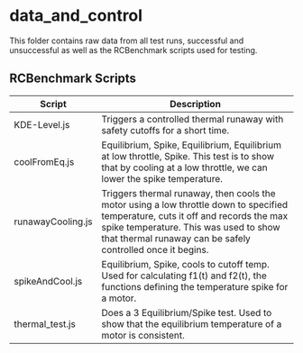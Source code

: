 # data_and_control

 This folder contains raw data from all test runs, successful and unsuccessful as well as the RCBenchmark scripts used for testing.

 ## RCBenchmark Scripts

| Script            | Description |
|-------------------|-------------|
| KDE-Level.js      | Triggers a controlled thermal runaway with safety cutoffs for a short time.
| coolFromEq.js     | Equilibrium, Spike, Equilibrium, Equilibrium at low throttle, Spike. This test is to show that by cooling at a low throttle, we can lower the spike temperature.
| runawayCooling.js | Triggers thermal runaway, then cools the motor using a low throttle down to specified temperature, cuts it off and records the max spike temperature. This was used to show that thermal runaway can be safely controlled once it begins.
| spikeAndCool.js   | Equilibrium, Spike, cools to cutoff temp. Used for calculating f1(t) and f2(t), the functions defining the temperature spike for a motor.
| thermal_test.js   | Does a 3 Equilibrium/Spike test. Used to show that the equilibrium temperature of a motor is consistent.
